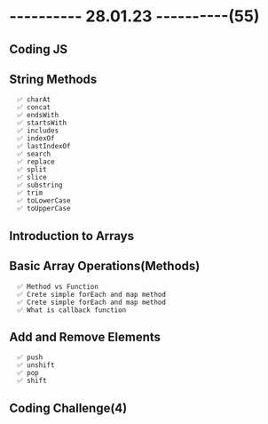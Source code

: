 # ---------- 28.01.23 ----------(55)

## Coding JS

## String Methods

      ✅ charAt
      ✅ concat
      ✅ endsWith
      ✅ startsWith
      ✅ includes
      ✅ indexOf
      ✅ lastIndexOf
      ✅ search
      ✅ replace
      ✅ split
      ✅ slice
      ✅ substring
      ✅ trim
      ✅ toLowerCase
      ✅ toUpperCase

## Introduction to Arrays

## Basic Array Operations(Methods)

      ✅ Method vs Function
      ✅ Crete simple forEach and map method
      ✅ Crete simple forEach and map method
      ✅ What is callback function

## Add and Remove Elements

      ✅ push
      ✅ unshift
      ✅ pop
      ✅ shift

## Coding Challenge(4)
